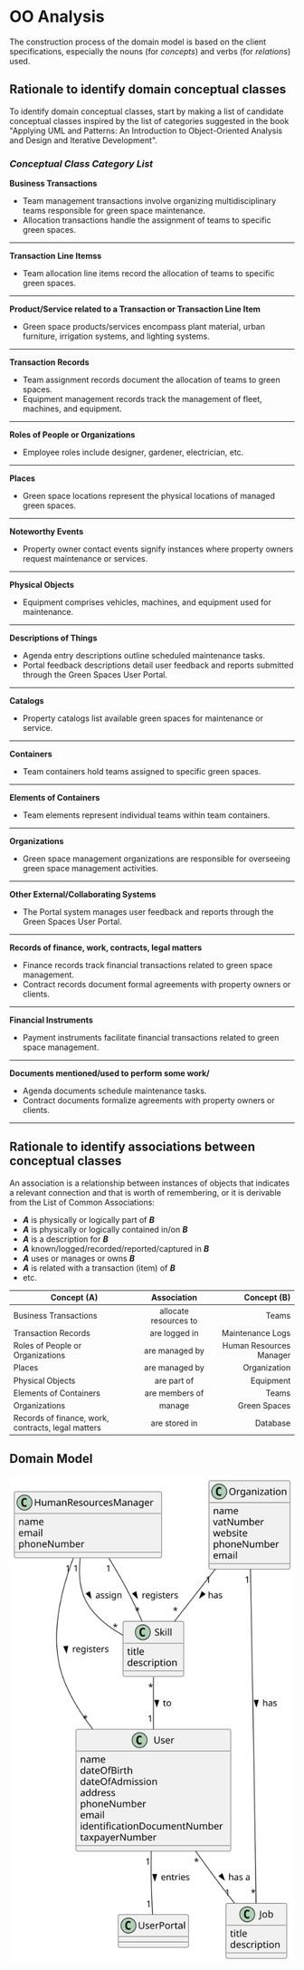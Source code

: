 # OO Analysis

The construction process of the domain model is based on the client specifications, especially the nouns (for _concepts_) and verbs (for _relations_) used.

## Rationale to identify domain conceptual classes
To identify domain conceptual classes, start by making a list of candidate conceptual classes inspired by the list of categories suggested in the book "Applying UML and Patterns: An Introduction to Object-Oriented Analysis and Design and Iterative Development".


### _Conceptual Class Category List_

**Business Transactions**

* Team management transactions involve organizing multidisciplinary teams responsible for green space maintenance.
* Allocation transactions handle the assignment of teams to specific green spaces.
---

**Transaction Line Itemss**

* Team allocation line items record the allocation of teams to specific green spaces.

---

**Product/Service related to a Transaction or Transaction Line Item**

* Green space products/services encompass plant material, urban furniture, irrigation systems, and lighting systems.

---

**Transaction Records**

* Team assignment records document the allocation of teams to green spaces.
* Equipment management records track the management of fleet, machines, and equipment.

---  

**Roles of People or Organizations**

* Employee roles include designer, gardener, electrician, etc.

---

**Places**

* Green space locations represent the physical locations of managed green spaces.

---

**Noteworthy Events**

* Property owner contact events signify instances where property owners request maintenance or services.

---

**Physical Objects**

* Equipment comprises vehicles, machines, and equipment used for maintenance.

---

**Descriptions of Things**

* Agenda entry descriptions outline scheduled maintenance tasks.
* Portal feedback descriptions detail user feedback and reports submitted through the Green Spaces User Portal.

---

**Catalogs**

* Property catalogs list available green spaces for maintenance or service.

---

**Containers**

* Team containers hold teams assigned to specific green spaces.

---

**Elements of Containers**

* Team elements represent individual teams within team containers.

---

**Organizations**

* Green space management organizations are responsible for overseeing green space management activities.

---

**Other External/Collaborating Systems**

* The Portal system manages user feedback and reports through the Green Spaces User Portal.

---

**Records of finance, work, contracts, legal matters**

* Finance records track financial transactions related to green space management.
* Contract records document formal agreements with property owners or clients.

---

**Financial Instruments**

* Payment instruments facilitate financial transactions related to green space management.

---

**Documents mentioned/used to perform some work/**

* Agenda documents schedule maintenance tasks.
* Contract documents formalize agreements with property owners or clients.

---


## Rationale to identify associations between conceptual classes

An association is a relationship between instances of objects that indicates a relevant connection and that is worth of remembering, or it is derivable from the List of Common Associations:

- **_A_** is physically or logically part of **_B_**
- **_A_** is physically or logically contained in/on **_B_**
- **_A_** is a description for **_B_**
- **_A_** known/logged/recorded/reported/captured in **_B_**
- **_A_** uses or manages or owns **_B_**
- **_A_** is related with a transaction (item) of **_B_**
- etc.


| Concept (A) 		|    Association   	    |  Concept (B) |
|----------	   		|:---------------------:|------:       |
| Business Transactions  	| allocate resources to | Teams  |
| Transaction Records  	| are logged in    		 	 | Maintenance Logs  |
| Roles of People or Organizations  |    are managed by     |    Human Resources Manager               |
|     Places                  |    are managed by     |     Organization              |
|   Physical Objects                    |      are part of      |      Equipment             |
|    Elements of Containers                                   |    are members of     |   Teams                         |
|     Organizations                                  |        manage         |   Green Spaces                         |
|   Records of finance, work, contracts, legal matters                                    |     are stored in                  |       Database                     |



## Domain Model

![Domain Model](svg/project-domain-model.svg)